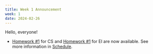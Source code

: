 ```yaml
---
title: Week 1 Announcement
week: 1
date: 2024-02-26
---
```

Hello, everyone!

- [Homework #1](https://basics.sjtu.edu.cn/~yangqizhe/pdf/la2024s/homework/LA-hw1forCS.pdf)  for CS and [Homework #1](https://basics.sjtu.edu.cn/~yangqizhe/pdf/la2024s/homework/LA-hw1forEI.pdf)  for EI 
are now available. See more information in [Schedule](../schedule).
